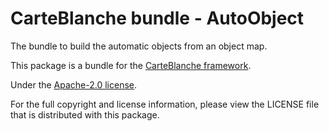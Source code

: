 CarteBlanche bundle - AutoObject
===============================

The bundle to build the automatic objects from an object map.

This package is a bundle for the [CarteBlanche framework](http://github.com/php-carteblanche/carteblanche).

Under the [Apache-2.0 license](http://github.com/php-carteblanche/carteblanche/blob/master/LICENSE).

For the full copyright and license information, please view the LICENSE
file that is distributed with this package.
